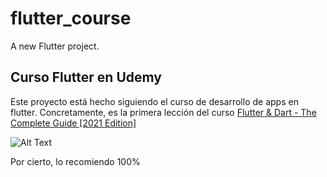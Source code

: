 # flutter_course

A new Flutter project.

## Curso Flutter en Udemy

Este proyecto está hecho siguiendo el curso de desarrollo de apps en flutter. Concretamente, es la primera lección del curso [Flutter & Dart - The Complete Guide [2021 Edition]](https://www.udemy.com/course/learn-flutter-dart-to-build-ios-android-apps/)

![Alt Text](https://imgur.com/k1F2y2A)

Por cierto, lo recomiendo 100%

